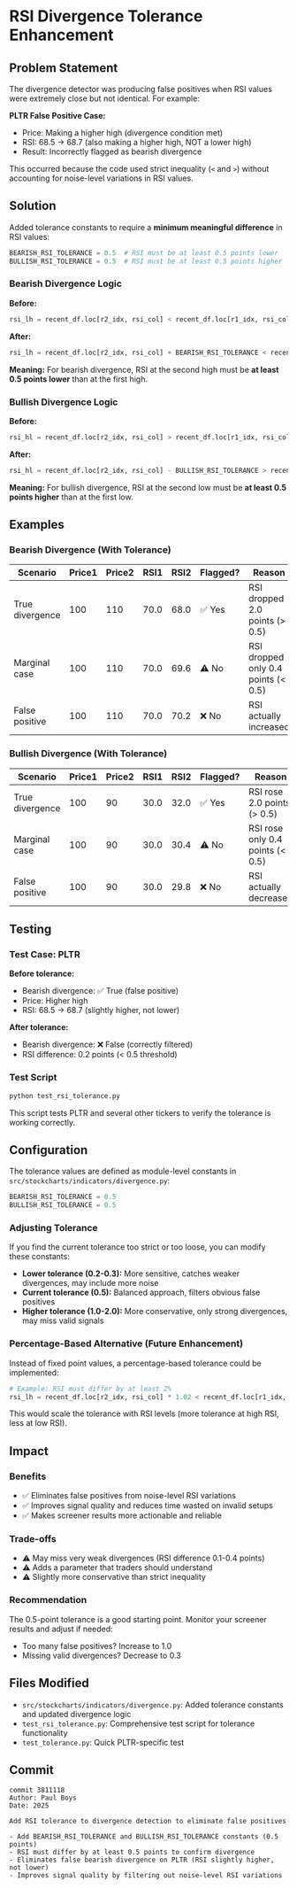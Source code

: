 # RSI Divergence Tolerance Enhancement

## Problem Statement

The divergence detector was producing false positives when RSI values were extremely close but not identical. For example:

**PLTR False Positive Case:**
- Price: Making a higher high (divergence condition met)
- RSI: 68.5 → 68.7 (also making a higher high, NOT a lower high)
- Result: Incorrectly flagged as bearish divergence

This occurred because the code used strict inequality (`<` and `>`) without accounting for noise-level variations in RSI values.

## Solution

Added tolerance constants to require a **minimum meaningful difference** in RSI values:

```python
BEARISH_RSI_TOLERANCE = 0.5  # RSI must be at least 0.5 points lower
BULLISH_RSI_TOLERANCE = 0.5  # RSI must be at least 0.5 points higher
```

### Bearish Divergence Logic
**Before:**
```python
rsi_lh = recent_df.loc[r2_idx, rsi_col] < recent_df.loc[r1_idx, rsi_col]
```

**After:**
```python
rsi_lh = recent_df.loc[r2_idx, rsi_col] + BEARISH_RSI_TOLERANCE < recent_df.loc[r1_idx, rsi_col]
```

**Meaning:** For bearish divergence, RSI at the second high must be **at least 0.5 points lower** than at the first high.

### Bullish Divergence Logic
**Before:**
```python
rsi_hl = recent_df.loc[r2_idx, rsi_col] > recent_df.loc[r1_idx, rsi_col]
```

**After:**
```python
rsi_hl = recent_df.loc[r2_idx, rsi_col] - BULLISH_RSI_TOLERANCE > recent_df.loc[r1_idx, rsi_col]
```

**Meaning:** For bullish divergence, RSI at the second low must be **at least 0.5 points higher** than at the first low.

## Examples

### Bearish Divergence (With Tolerance)
| Scenario | Price1 | Price2 | RSI1 | RSI2 | Flagged? | Reason |
|----------|--------|--------|------|------|----------|--------|
| True divergence | 100 | 110 | 70.0 | 68.0 | ✅ Yes | RSI dropped 2.0 points (> 0.5) |
| Marginal case | 100 | 110 | 70.0 | 69.6 | ⚠️ No | RSI dropped only 0.4 points (< 0.5) |
| False positive | 100 | 110 | 70.0 | 70.2 | ❌ No | RSI actually increased |

### Bullish Divergence (With Tolerance)
| Scenario | Price1 | Price2 | RSI1 | RSI2 | Flagged? | Reason |
|----------|--------|--------|------|------|----------|--------|
| True divergence | 100 | 90 | 30.0 | 32.0 | ✅ Yes | RSI rose 2.0 points (> 0.5) |
| Marginal case | 100 | 90 | 30.0 | 30.4 | ⚠️ No | RSI rose only 0.4 points (< 0.5) |
| False positive | 100 | 90 | 30.0 | 29.8 | ❌ No | RSI actually decreased |

## Testing

### Test Case: PLTR
**Before tolerance:**
- Bearish divergence: ✅ True (false positive)
- Price: Higher high
- RSI: 68.5 → 68.7 (slightly higher, not lower)

**After tolerance:**
- Bearish divergence: ❌ False (correctly filtered)
- RSI difference: 0.2 points (< 0.5 threshold)

### Test Script
```bash
python test_rsi_tolerance.py
```

This script tests PLTR and several other tickers to verify the tolerance is working correctly.

## Configuration

The tolerance values are defined as module-level constants in `src/stockcharts/indicators/divergence.py`:

```python
BEARISH_RSI_TOLERANCE = 0.5
BULLISH_RSI_TOLERANCE = 0.5
```

### Adjusting Tolerance

If you find the current tolerance too strict or too loose, you can modify these constants:

- **Lower tolerance (0.2-0.3):** More sensitive, catches weaker divergences, may include more noise
- **Current tolerance (0.5):** Balanced approach, filters obvious false positives
- **Higher tolerance (1.0-2.0):** More conservative, only strong divergences, may miss valid signals

### Percentage-Based Alternative (Future Enhancement)

Instead of fixed point values, a percentage-based tolerance could be implemented:

```python
# Example: RSI must differ by at least 2%
rsi_lh = recent_df.loc[r2_idx, rsi_col] * 1.02 < recent_df.loc[r1_idx, rsi_col]
```

This would scale the tolerance with RSI levels (more tolerance at high RSI, less at low RSI).

## Impact

### Benefits
- ✅ Eliminates false positives from noise-level RSI variations
- ✅ Improves signal quality and reduces time wasted on invalid setups
- ✅ Makes screener results more actionable and reliable

### Trade-offs
- ⚠️ May miss very weak divergences (RSI difference 0.1-0.4 points)
- ⚠️ Adds a parameter that traders should understand
- ⚠️ Slightly more conservative than strict inequality

### Recommendation
The 0.5-point tolerance is a good starting point. Monitor your screener results and adjust if needed:
- Too many false positives? Increase to 1.0
- Missing valid divergences? Decrease to 0.3

## Files Modified

- `src/stockcharts/indicators/divergence.py`: Added tolerance constants and updated divergence logic
- `test_rsi_tolerance.py`: Comprehensive test script for tolerance functionality
- `test_tolerance.py`: Quick PLTR-specific test

## Commit

```
commit 3811118
Author: Paul Boys
Date: 2025

Add RSI tolerance to divergence detection to eliminate false positives

- Add BEARISH_RSI_TOLERANCE and BULLISH_RSI_TOLERANCE constants (0.5 points)
- RSI must differ by at least 0.5 points to confirm divergence
- Eliminates false bearish divergence on PLTR (RSI slightly higher, not lower)
- Improves signal quality by filtering out noise-level RSI variations
```
